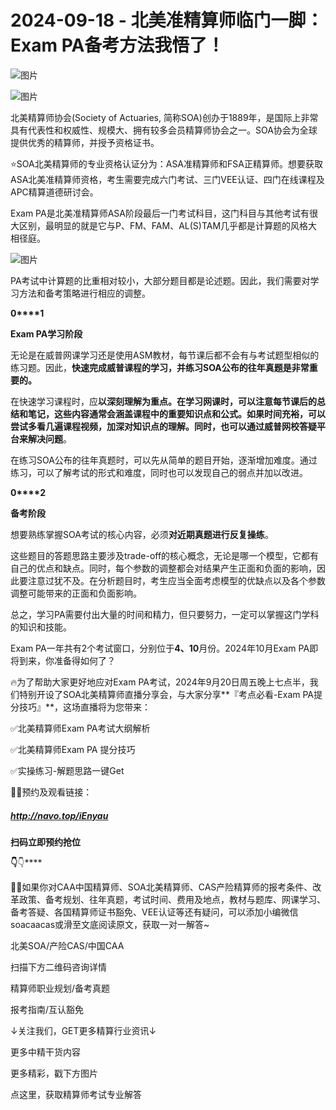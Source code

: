 # 2024-09-18 - 北美准精算师临门一脚：Exam PA备考方法我悟了！

![图片](https://mmbiz.qpic.cn/mmbiz_jpg/mK3FpI9af4kg4PH3You8v1p2s4zAl35ZxNnxg0MdNmVTvH2IJcatox7FnBcNAnYE4JN8ZPBDeK1yLvRwqaptmA/640?wx_fmt=jpeg&wxfrom=5&wx_lazy=1&wx_co=1&tp=webp)

![图片](https://mmbiz.qpic.cn/sz_mmbiz_gif/mK3FpI9af4nSfVwvozd64cQ7rcicg9NY7aDpmlQHeubb1vZMYf0AYBKd0R4BYEutuL8zyMe4NKXjT1d6SMzlM4g/640?wx_fmt=gif&from=appmsg&wxfrom=5&wx_lazy=1&wx_co=1&tp=webp)

北美精算师协会(Society of Actuaries, 简称SOA)创办于1889年，是国际上非常具有代表性和权威性、规模大、拥有较多会员精算师协会之一。SOA协会为全球提供优秀的精算师，并授予资格证书。

⭐SOA北美精算师的专业资格认证分为：ASA准精算师和FSA正精算师。想要获取ASA北美准精算师资格，考生需要完成六门考试、三门VEE认证、四门在线课程及APC精算道德研讨会。

Exam PA是北美准精算师ASA阶段最后一门考试科目，这门科目与其他考试有很大区别，最明显的就是它与P、FM、FAM、AL(S)TAM几乎都是计算题的风格大相径庭。

![图片](https://mmbiz.qpic.cn/sz_mmbiz_jpg/mK3FpI9af4lNxctEiaiaUU0qKps3X2onMc5ZoqibzE8IUjM1UykSjiask8E7K9Z87fTrV0ffl8OMxv1ul9esTWegkw/640?wx_fmt=jpeg&from=appmsg&tp=webp&wxfrom=5&wx_lazy=1)

PA考试中计算题的比重相对较小，大部分题目都是论述题。因此，我们需要对学习方法和备考策略进行相应的调整。

**0****1**

**Exam PA学习阶段**

无论是在威普网课学习还是使用ASM教材，每节课后都不会有与考试题型相似的练习题。因此，**快速完成威普课程的学习，并练习SOA公布的往年真题是非常重要的。**

在快速学习课程时，应**以深刻理解为重点。**在学习网课时，可以注意每节课后的总结和笔记，这些内容通常会涵盖课程中的重要知识点和公式。如果时间充裕，可以尝试多看几遍课程视频，加深对知识点的理解。同时，也可以**通过威普网校答疑平台来解决问题**。

在练习SOA公布的往年真题时，可以先从简单的题目开始，逐渐增加难度。通过练习，可以了解考试的形式和难度，同时也可以发现自己的弱点并加以改进。

**0****2**

**备考阶段**

想要熟练掌握SOA考试的核心内容，必须**对近期真题进行反复操练**。

这些题目的答题思路主要涉及trade-off的核心概念，无论是哪一个模型，它都有自己的优点和缺点。同时，每个参数的调整都会对结果产生正面和负面的影响，因此要注意过犹不及。在分析题目时，考生应当全面考虑模型的优缺点以及各个参数调整可能带来的正面和负面影响。

总之，学习PA需要付出大量的时间和精力，但只要努力，一定可以掌握这门学科的知识和技能。

Exam PA一年共有2个考试窗口，分别位于**4、10**月份。2024年10月Exam PA即将到来，你准备得如何了？

🔥为了帮助大家更好地应对Exam PA考试，2024年9月20日周五晚上七点半，我们特别开设了SOA北美精算师直播分享会，与大家分享**『考点必看-Exam PA提分技巧』**，这场直播将为您带来：

✅北美精算师Exam PA考试大纲解析

✅北美精算师Exam PA 提分技巧

✅实操练习-解题思路一键Get

💁‍♀️预约及观看链接：

##### http://navo.top/iEnyau

**扫码立即预约抢位**

**👇**👇****


💁‍♀️如果你对CAA中国精算师、SOA北美精算师、CAS产险精算师的报考条件、改革政策、备考规划、往年真题，考试时间、费用及地点，教材与题库、网课学习、备考答疑、各国精算师证书豁免、VEE认证等还有疑问，可以添加小编微信soacaacas或滑至文底阅读原文，获取一对一解答~

北美SOA/产险CAS/中国CAA

扫描下方二维码咨询详情


精算师职业规划/备考真题

报考指南/互认豁免

↓关注我们，GET更多精算行业资讯↓

更多中精干货内容



更多精彩，戳下方图片


[](http://mp.weixin.qq.com/s?__biz=Mzg5ODgxNDE0NQ==&mid=2247499489&idx=1&sn=28bc71f9486a17b4e2a1e8576252b8af&chksm=c05e674ff729ee59dc54a8f5e5fdeacd3fa24632cb9fea93f694e23708dddce948576251acd3&scene=21#wechat_redirect)

[](http://mp.weixin.qq.com/s?__biz=Mzg5ODgxNDE0NQ==&mid=2247498943&idx=1&sn=5bce19bec0ad4273adf76176e0f511af&chksm=c05e6511f729ec074f2cfb8bf9ce06b7a2eb71bbbc70450c89e265774c37dfc5db1c6534d7bb&scene=21#wechat_redirect)

[](http://mp.weixin.qq.com/s?__biz=Mzg5ODgxNDE0NQ==&mid=2247499760&idx=1&sn=16dd1f8015b2fdf0d3f5c47ddf2fcace&chksm=c05e665ef729ef4854ae8257ec868b9532dcfb6820e0234ab54e19cc8c68e8eb7ecffbcb5525&scene=21#wechat_redirect)

[](http://mp.weixin.qq.com/s?__biz=Mzg5ODgxNDE0NQ==&mid=2247498518&idx=1&sn=bad02502a37ffc8531b5fd7f7cf952fe&chksm=c05e62b8f729ebaef2b92ff18af0a0407edb1421c3392c037361ad4a0ddda6c44bfea8e77254&scene=21#wechat_redirect)




点这里，获取精算师考试专业解答